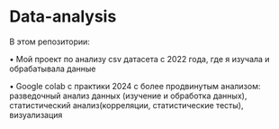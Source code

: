 # Data-analysis

В этом репозитории: 

• Мой проект по анализу csv датасета с 2022 года, где я изучала и обрабатывала данные

• Google colab с практики 2024 с более продвинутым анализом: разведочный анализ данных (изучение и обработка данных), статистический анализ(корреляции, статистические тесты), визуализация
